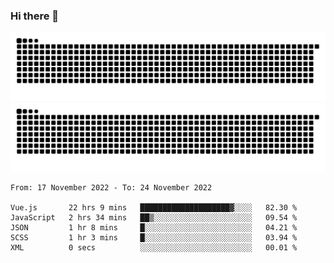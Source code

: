 ### Hi there 👋

![GitHub Snake Light](https://raw.githubusercontent.com/jichangee/jichangee/output/github-snake.svg#gh-light-mode-only)
![GitHub Snake dark](https://raw.githubusercontent.com/jichangee/jichangee/output/github-snake-dark.svg#gh-dark-mode-only)

<!--START_SECTION:waka-->

```text
From: 17 November 2022 - To: 24 November 2022

Vue.js       22 hrs 9 mins   ████████████████████▓░░░░   82.30 %
JavaScript   2 hrs 34 mins   ██▒░░░░░░░░░░░░░░░░░░░░░░   09.54 %
JSON         1 hr 8 mins     █░░░░░░░░░░░░░░░░░░░░░░░░   04.21 %
SCSS         1 hr 3 mins     █░░░░░░░░░░░░░░░░░░░░░░░░   03.94 %
XML          0 secs          ░░░░░░░░░░░░░░░░░░░░░░░░░   00.01 %
```

<!--END_SECTION:waka-->

<!--
![GitHub Snake Light](github-snake.svg#gh-light-mode-only)
![GitHub Snake dark](github-snake-dark.svg#gh-dark-mode-only)
-->

<!--
**jichangee/jichangee** is a ✨ _special_ ✨ repository because its `README.md` (this file) appears on your GitHub profile.

Here are some ideas to get you started:

- 🔭 I’m currently working on ...
- 🌱 I’m currently learning ...
- 👯 I’m looking to collaborate on ...
- 🤔 I’m looking for help with ...
- 💬 Ask me about ...
- 📫 How to reach me: ...
- 😄 Pronouns: ...
- ⚡ Fun fact: ...
-->
